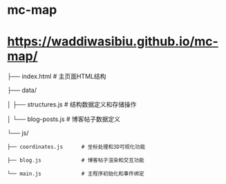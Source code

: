 # mc-map
# https://waddiwasibiu.github.io/mc-map/


├── index.html              # 主页面HTML结构

├── data/

│   ├── structures.js       # 结构数据定义和存储操作

│   └── blog-posts.js       # 博客帖子数据定义

└── js/

    ├── coordinates.js      # 坐标处理和3D可视化功能
    
    ├── blog.js             # 博客帖子渲染和交互功能
    
    └── main.js             # 主程序初始化和事件绑定
